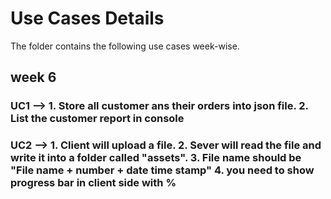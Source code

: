 # Use Cases Details
The folder contains the following use cases week-wise.

## week 6

### UC1 --> 1. Store all customer ans their orders into json file.  2. List the customer report in console

### UC2 --> 1. Client will upload a file. 2. Sever will read the file and write it into a folder called "assets". 3. File name should be "File name + number + date time stamp" 4. you need to show progress bar in client side with %
           
